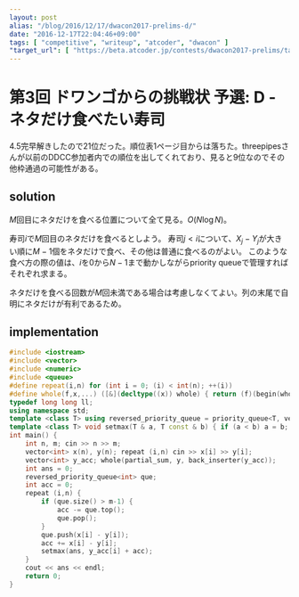 ```yaml
---
layout: post
alias: "/blog/2016/12/17/dwacon2017-prelims-d/"
date: "2016-12-17T22:04:46+09:00"
tags: [ "competitive", "writeup", "atcoder", "dwacon" ]
"target_url": [ "https://beta.atcoder.jp/contests/dwacon2017-prelims/tasks/dwango2017qual_d" ]
---
```


# 第3回 ドワンゴからの挑戦状 予選: D - ネタだけ食べたい寿司

$4.5$完早解きしたので$21$位だった。順位表$1$ページ目からは落ちた。threepipesさんが以前のDDCC参加者内での順位を出してくれており、見ると$9$位なのでその他枠通過の可能性がある。

## solution

$M$回目にネタだけを食べる位置について全て見る。$O(N \log N)$。

寿司$i$で$M$回目のネタだけを食べるとしよう。
寿司$j \lt i$について、$X_j - Y_j$が大きい順に$M-1$個をネタだけで食べ、その他は普通に食べるのがよい。
このような食べ方の際の値は、$i$を$0$から$N-1$まで動かしながらpriority queueで管理すればそれぞれ求まる。

ネタだけを食べる回数が$M$回未満である場合は考慮しなくてよい。列の末尾で自明にネタだけが有利であるため。

## implementation

``` c++
#include <iostream>
#include <vector>
#include <numeric>
#include <queue>
#define repeat(i,n) for (int i = 0; (i) < int(n); ++(i))
#define whole(f,x,...) ([&](decltype((x)) whole) { return (f)(begin(whole), end(whole), ## __VA_ARGS__); })(x)
typedef long long ll;
using namespace std;
template <class T> using reversed_priority_queue = priority_queue<T, vector<T>, greater<T> >;
template <class T> void setmax(T & a, T const & b) { if (a < b) a = b; }
int main() {
    int n, m; cin >> n >> m;
    vector<int> x(n), y(n); repeat (i,n) cin >> x[i] >> y[i];
    vector<int> y_acc; whole(partial_sum, y, back_inserter(y_acc));
    int ans = 0;
    reversed_priority_queue<int> que;
    int acc = 0;
    repeat (i,n) {
        if (que.size() > m-1) {
            acc -= que.top();
            que.pop();
        }
        que.push(x[i] - y[i]);
        acc += x[i] - y[i];
        setmax(ans, y_acc[i] + acc);
    }
    cout << ans << endl;
    return 0;
}
```
